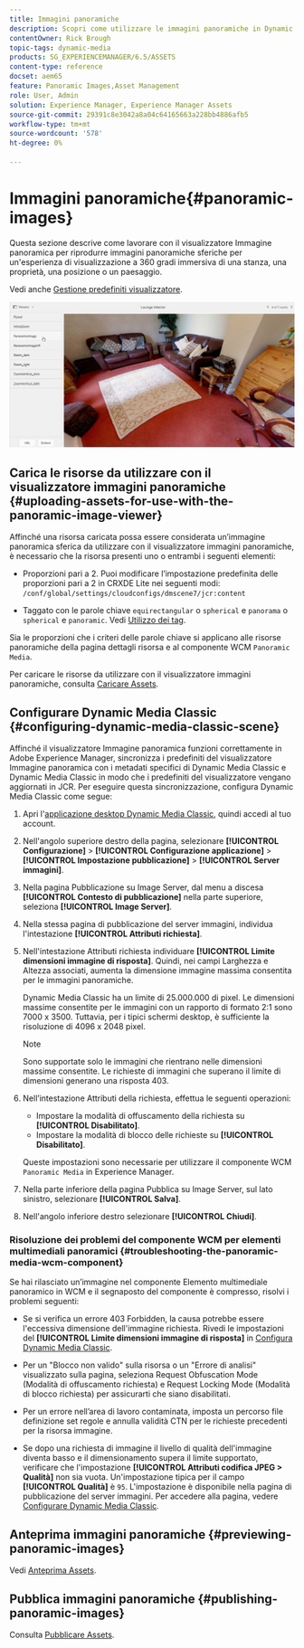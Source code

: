 ```yaml
---
title: Immagini panoramiche
description: Scopri come utilizzare le immagini panoramiche in Dynamic Media.
contentOwner: Rick Brough
topic-tags: dynamic-media
products: SG_EXPERIENCEMANAGER/6.5/ASSETS
content-type: reference
docset: aem65
feature: Panoramic Images,Asset Management
role: User, Admin
solution: Experience Manager, Experience Manager Assets
source-git-commit: 29391c8e3042a8a04c64165663a228bb4886afb5
workflow-type: tm+mt
source-wordcount: '578'
ht-degree: 0%

---
```


# Immagini panoramiche{#panoramic-images}

Questa sezione descrive come lavorare con il visualizzatore Immagine panoramica per riprodurre immagini panoramiche sferiche per un&#39;esperienza di visualizzazione a 360 gradi immersiva di una stanza, una proprietà, una posizione o un paesaggio.

Vedi anche [Gestione predefiniti visualizzatore](/help/assets/managing-viewer-presets.md).

![immagine panoramica2](assets/panoramic-image2.png)

## Carica le risorse da utilizzare con il visualizzatore immagini panoramiche {#uploading-assets-for-use-with-the-panoramic-image-viewer}

Affinché una risorsa caricata possa essere considerata un’immagine panoramica sferica da utilizzare con il visualizzatore immagini panoramiche, è necessario che la risorsa presenti uno o entrambi i seguenti elementi:

* Proporzioni pari a 2.
Puoi modificare l’impostazione predefinita delle proporzioni pari a 2 in CRXDE Lite nei seguenti modi:
  `/conf/global/settings/cloudconfigs/dmscene7/jcr:content`

* Taggato con le parole chiave `equirectangular` o `spherical` e `panorama` o `spherical` e `panoramic`. Vedi [Utilizzo dei tag](/help/sites-authoring/tags.md).

Sia le proporzioni che i criteri delle parole chiave si applicano alle risorse panoramiche della pagina dettagli risorsa e al componente WCM `Panoramic Media`.

Per caricare le risorse da utilizzare con il visualizzatore immagini panoramiche, consulta [Caricare Assets](/help/assets/manage-assets.md#uploading-assets).

## Configurare Dynamic Media Classic {#configuring-dynamic-media-classic-scene}

Affinché il visualizzatore Immagine panoramica funzioni correttamente in Adobe Experience Manager, sincronizza i predefiniti del visualizzatore Immagine panoramica con i metadati specifici di Dynamic Media Classic e Dynamic Media Classic in modo che i predefiniti del visualizzatore vengano aggiornati in JCR. Per eseguire questa sincronizzazione, configura Dynamic Media Classic come segue:

1. Apri l&#39;[applicazione desktop Dynamic Media Classic](https://experienceleague.adobe.com/docs/dynamic-media-classic/using/getting-started/signing-out.html#getting-started), quindi accedi al tuo account.

1. Nell&#39;angolo superiore destro della pagina, selezionare **[!UICONTROL Configurazione]** > **[!UICONTROL Configurazione applicazione]** > **[!UICONTROL Impostazione pubblicazione]** > **[!UICONTROL Server immagini]**.
1. Nella pagina Pubblicazione su Image Server, dal menu a discesa **[!UICONTROL Contesto di pubblicazione]** nella parte superiore, seleziona **[!UICONTROL Image Server]**.

1. Nella stessa pagina di pubblicazione del server immagini, individua l&#39;intestazione **[!UICONTROL Attributi richiesta]**.
1. Nell&#39;intestazione Attributi richiesta individuare **[!UICONTROL Limite dimensioni immagine di risposta]**. Quindi, nei campi Larghezza e Altezza associati, aumenta la dimensione immagine massima consentita per le immagini panoramiche.

   Dynamic Media Classic ha un limite di 25.000.000 di pixel. Le dimensioni massime consentite per le immagini con un rapporto di formato 2:1 sono 7000 x 3500. Tuttavia, per i tipici schermi desktop, è sufficiente la risoluzione di 4096 x 2048 pixel.

   >[!NOTE]
   >
   >Sono supportate solo le immagini che rientrano nelle dimensioni massime consentite. Le richieste di immagini che superano il limite di dimensioni generano una risposta 403.

1. Nell’intestazione Attributi della richiesta, effettua le seguenti operazioni:

   * Impostare la modalità di offuscamento della richiesta su **[!UICONTROL Disabilitato]**.
   * Impostare la modalità di blocco delle richieste su **[!UICONTROL Disabilitato]**.

   Queste impostazioni sono necessarie per utilizzare il componente WCM `Panoramic Media` in Experience Manager.

1. Nella parte inferiore della pagina Pubblica su Image Server, sul lato sinistro, selezionare **[!UICONTROL Salva]**.

1. Nell&#39;angolo inferiore destro selezionare **[!UICONTROL Chiudi]**.

### Risoluzione dei problemi del componente WCM per elementi multimediali panoramici {#troubleshooting-the-panoramic-media-wcm-component}

Se hai rilasciato un’immagine nel componente Elemento multimediale panoramico in WCM e il segnaposto del componente è compresso, risolvi i problemi seguenti:

* Se si verifica un errore 403 Forbidden, la causa potrebbe essere l&#39;eccessiva dimensione dell&#39;immagine richiesta. Rivedi le impostazioni del **[!UICONTROL Limite dimensioni immagine di risposta]** in [Configura Dynamic Media Classic](/help/assets/panoramic-images.md#configuring-dynamic-media-classic-scene).

* Per un &quot;Blocco non valido&quot; sulla risorsa o un &quot;Errore di analisi&quot; visualizzato sulla pagina, seleziona Request Obfuscation Mode (Modalità di offuscamento richiesta) e Request Locking Mode (Modalità di blocco richiesta) per assicurarti che siano disabilitati.
* Per un errore nell’area di lavoro contaminata, imposta un percorso file definizione set regole e annulla validità CTN per le richieste precedenti per la risorsa immagine.
* Se dopo una richiesta di immagine il livello di qualità dell&#39;immagine diventa basso e il dimensionamento supera il limite supportato, verificare che l&#39;impostazione **[!UICONTROL Attributi codifica JPEG > Qualità]** non sia vuota. Un&#39;impostazione tipica per il campo **[!UICONTROL Qualità]** è `95`. L&#39;impostazione è disponibile nella pagina di pubblicazione del server immagini. Per accedere alla pagina, vedere [Configurare Dynamic Media Classic](/help/assets/panoramic-images.md#configuring-dynamic-media-classic-scene).

## Anteprima immagini panoramiche {#previewing-panoramic-images}

Vedi [Anteprima Assets](/help/assets/previewing-assets.md).

## Pubblica immagini panoramiche {#publishing-panoramic-images}

Consulta [Pubblicare Assets](/help/assets/publishing-dynamicmedia-assets.md).
